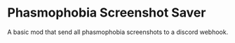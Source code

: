 # Phasmophobia Screenshot Saver
 A basic mod that send all phasmophobia screenshots to a discord webhook.
